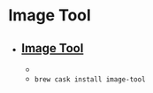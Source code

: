 # Image Tool
- [Image Tool](http://www.jimmcgowan.net/Site/ImageTool.html)
  - 
  - 
  - `brew cask install image-tool`
